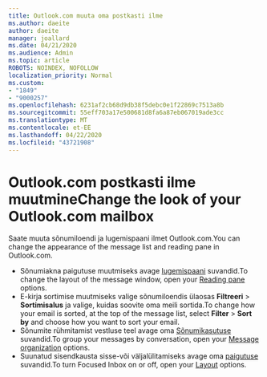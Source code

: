 ```yaml
---
title: Outlook.com muuta oma postkasti ilme
ms.author: daeite
author: daeite
manager: joallard
ms.date: 04/21/2020
ms.audience: Admin
ms.topic: article
ROBOTS: NOINDEX, NOFOLLOW
localization_priority: Normal
ms.custom:
- "1849"
- "9000257"
ms.openlocfilehash: 6231af2cb68d9db38f5debc0e1f22869c7513a8b
ms.sourcegitcommit: 55eff703a17e500681d8fa6a87eb067019ade3cc
ms.translationtype: MT
ms.contentlocale: et-EE
ms.lasthandoff: 04/22/2020
ms.locfileid: "43721908"
---
```

# <a name="change-the-look-of-your-outlookcom-mailbox"></a><span data-ttu-id="e84d7-102">Outlook.com postkasti ilme muutmine</span><span class="sxs-lookup"><span data-stu-id="e84d7-102">Change the look of your Outlook.com mailbox</span></span>

<span data-ttu-id="e84d7-103">Saate muuta sõnumiloendi ja lugemispaani ilmet Outlook.com.</span><span class="sxs-lookup"><span data-stu-id="e84d7-103">You can change the appearance of the message list and reading pane in Outlook.com.</span></span>

- <span data-ttu-id="e84d7-104">Sõnumiakna paigutuse muutmiseks avage [lugemispaani](https://outlook.live.com/mail/options/mail/layout/readingPane) suvandid.</span><span class="sxs-lookup"><span data-stu-id="e84d7-104">To change the layout of the message window, open your [Reading pane](https://outlook.live.com/mail/options/mail/layout/readingPane) options.</span></span>
- <span data-ttu-id="e84d7-105">E-kirja sortimise muutmiseks valige sõnumiloendis ülaosas **Filtreeri** > **Sortimisalus** ja valige, kuidas soovite oma meili sortida.</span><span class="sxs-lookup"><span data-stu-id="e84d7-105">To change how your email is sorted, at the top of the message list, select **Filter** > **Sort by** and choose how you want to sort your email.</span></span>
- <span data-ttu-id="e84d7-106">Sõnumite rühmitamist vestluse teel avage oma [Sõnumikasutuse](https://outlook.live.com/mail/options/mail/layout/conversations) suvandid.</span><span class="sxs-lookup"><span data-stu-id="e84d7-106">To group your messages by conversation, open your [Message organization](https://outlook.live.com/mail/options/mail/layout/conversations) options.</span></span>
- <span data-ttu-id="e84d7-107">Suunatud sisendkausta sisse-või väljalülitamiseks avage oma [paigutuse](https://outlook.live.com/mail/options/mail/layout/focused) suvandid.</span><span class="sxs-lookup"><span data-stu-id="e84d7-107">To turn Focused Inbox on or off, open your [Layout](https://outlook.live.com/mail/options/mail/layout/focused) options.</span></span>